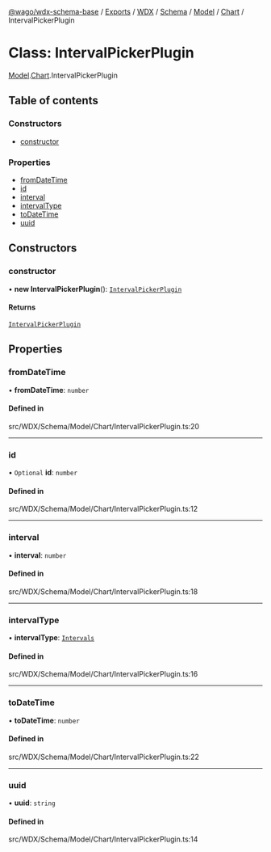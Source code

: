 [@wago/wdx-schema-base](../README.md) / [Exports](../modules.md) / [WDX](../modules/WDX.md) / [Schema](../modules/WDX.Schema.md) / [Model](../modules/WDX.Schema.Model.md) / [Chart](../modules/WDX.Schema.Model.Chart.md) / IntervalPickerPlugin

# Class: IntervalPickerPlugin

[Model](../modules/WDX.Schema.Model.md).[Chart](../modules/WDX.Schema.Model.Chart.md).IntervalPickerPlugin

## Table of contents

### Constructors

- [constructor](WDX.Schema.Model.Chart.IntervalPickerPlugin.md#constructor)

### Properties

- [fromDateTime](WDX.Schema.Model.Chart.IntervalPickerPlugin.md#fromdatetime)
- [id](WDX.Schema.Model.Chart.IntervalPickerPlugin.md#id)
- [interval](WDX.Schema.Model.Chart.IntervalPickerPlugin.md#interval)
- [intervalType](WDX.Schema.Model.Chart.IntervalPickerPlugin.md#intervaltype)
- [toDateTime](WDX.Schema.Model.Chart.IntervalPickerPlugin.md#todatetime)
- [uuid](WDX.Schema.Model.Chart.IntervalPickerPlugin.md#uuid)

## Constructors

### constructor

• **new IntervalPickerPlugin**(): [`IntervalPickerPlugin`](WDX.Schema.Model.Chart.IntervalPickerPlugin.md)

#### Returns

[`IntervalPickerPlugin`](WDX.Schema.Model.Chart.IntervalPickerPlugin.md)

## Properties

### fromDateTime

• **fromDateTime**: `number`

#### Defined in

src/WDX/Schema/Model/Chart/IntervalPickerPlugin.ts:20

___

### id

• `Optional` **id**: `number`

#### Defined in

src/WDX/Schema/Model/Chart/IntervalPickerPlugin.ts:12

___

### interval

• **interval**: `number`

#### Defined in

src/WDX/Schema/Model/Chart/IntervalPickerPlugin.ts:18

___

### intervalType

• **intervalType**: [`Intervals`](../enums/WDX.Schema.Model.Chart.Intervals.md)

#### Defined in

src/WDX/Schema/Model/Chart/IntervalPickerPlugin.ts:16

___

### toDateTime

• **toDateTime**: `number`

#### Defined in

src/WDX/Schema/Model/Chart/IntervalPickerPlugin.ts:22

___

### uuid

• **uuid**: `string`

#### Defined in

src/WDX/Schema/Model/Chart/IntervalPickerPlugin.ts:14
